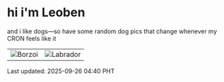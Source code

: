 # hi i'm Leoben

and i like dogs—so have some random dog pics that change whenever my CRON feels like it

|  |  |
|--------|----------|
| ![Borzoi](https://random-dog-vercel.vercel.app/api/random-borzoi?v=1758832807) | ![Labrador](https://random-dog-vercel.vercel.app/api/random-labrador?v=1758832807) |

Last updated: 2025-09-26 04:40 PHT
